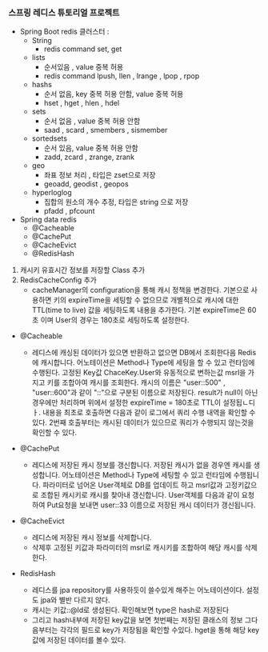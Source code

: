 ### 스프링 레디스 튜토리얼 프로젝트

- Spring Boot redis  클러스터 :
    - String
        - redis command set, get
    - lists
        - 순서있음 , value 중복 허용
        - redis command lpush, llen , lrange , lpop , rpop
    - hashs
        -  순서 없음, key 중복 허용 안함, value 중복 허용
        - hset , hget , hlen , hdel
    - sets
        - 순서 없음 , value 중복 허용 안함
        - saad , scard , smembers , sismember
    - sortedsets
      - 순서 있음, value 중복 허용 안함
      - zadd, zcard , zrange, zrank 
    - geo
      - 좌표 정보 처리 , 타입은 zset으로 저장
      - geoadd, geodist , geopos
    - hyperloglog
        - 집합의 원소의 개수 추정, 타입은 string 으로 저장
        - pfadd , pfcount
- Spring data redis
    - @Cacheable
    - @CachePut
    - @CacheEvict
    - @RedisHash
    
1. 캐시키 유효시간 정보를 저장할 Class 추가
2. RedisCacheConfig 추가
    - cacheManager의 configuration을 통해 캐시 정책을 변경한다.
    기본으로 사용하면 키의 expireTime을 세팅할 수 없으므로 개별적으로 캐시에 대한 TTL(time to live)
      값을 세팅하도록 내용을 추가한다. 기본 expireTime은 60초 이며 User의 경우는 180초로 세팅하도록 설정한다.
- @Cacheable
    - 레디스에 캐싱된 데이터가 있으면 반환하고 없으면 DB에서 조회한다음 Redis에 캐시합니다.
    어노테이션은 Method나 Type에 세팅을 할 수 있고 런타임에 수행된다.
      고정된 Key값 ChaceKey.User와 유동적으로 변하는값 msrl을 가지고 키를 조합아여 캐시를 조회한다.
      캐시의 이름은 "user::500" , "user::600"과 같이 "::"으로 구분된 이름으로 저장된다.
      result가 null이 아닌 경우에만 처리하며 위에서 설정한 expireTime = 180초로 TTL이 설정됩ㄴ디ㅏ.
      내용을 최초로 호출하면 다음과 같이 로그에서 쿼리 수행 내역을 확인할 수 있다.
      2번째 호출부터는 캐시된 데이터가 있으므로 쿼리가 수행되지 않는것을 확인할 수 있다.
      
- @CachePut
    - 레디스에 저장된 캐시 정보를 갱신합니다. 저장된 캐시가 없을 경우엔 캐시를 생성합니다.
    어노테이션은 Method나 Type에 세팅할 수 있고 런타임에 수행됩니다.
      파라미터로 넘어온 User객체로 DB를 업데이트 하고 msrl값과 고정키값으로 조합된 캐시키로 캐시를 찾아내
      갱신합니다. User객체를 다음과 같이 요청하여 Put요청을 보내면 user::33 이름으로 저장된 캐시 데이터가 갱신됩니다.
      
- @CacheEvict
    - 레디스에 저장된 캐시 정보를 삭제합니다. 
    - 삭제후 고정된 키값과 파라미터의 msrl로 캐시키를 조합하여 해당 캐시를 삭제한다.
- RedisHash
    - 레디스를 jpa repository를 사용하듯이 쓸수있게 해주는 어노테이션이다. 설정도 jpa와 별반 다르지 않다.
    - 캐시는 키값::@Id로 생성된다. 확인해보면 type은 hash로 저장된다
    - 그리고 hash내부에 저장된 key값을 보면 첫번째는 저장된 클래스의 정보 그다음부터는 각각의 필드로 key가 저장됨을 확인할
    수있다. hget을 통해 해당 key값에 저장된 데이터를 볼수 있다.
